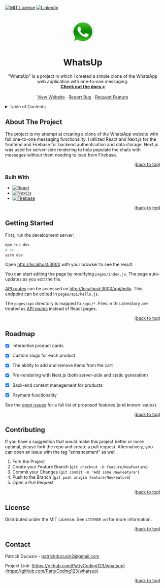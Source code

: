<div id="top"></div>

<!-- PROJECT SHIELDS -->
<!--
*** Reference link notation in markdown. Look at the bottom of the file
*** for all links to the shields.
*** https://www.markdownguide.org/basic-syntax/#reference-style-links
-->
[![MIT License][license-shield]][license-url]
[![LinkedIn][linkedin-shield]][linkedin-url]

<!-- PROJECT LOGO -->
<br />
<div align="center">
  <a href="https://github.com/PattyCoding123/whatsup">
    <img src="public/logo.png" alt="Logo" width="80" height="80">
  </a>
  
<h1 align="center">WhatsUp</h1>

  <p align="center">
    "WhatsUp" is a project in which I created a simple clone of the WhatsApp web application
    with one-to-one messaging.
    <br />
    <a href="https://github.com/PattyCoding123/whatsup"><strong>Check out the docs »</strong></a>
    <br />
    <br />
    <a href="https://patrickducusinportfolio.dev">View Website</a>
    ·
    <a href="https://github.com/PattyCoding123/whatsup/issues">Report Bug</a>
    ·
    <a href="https://github.com/PattyCoding123/whatsup/issues">Request Feature</a>
  </p>
</div>



<!-- TABLE OF CONTENTS -->
<details>
  <summary>Table of Contents</summary>
  <ol>
    <li>
      <a href="#about-the-project">About The Project</a>
      <ul>
        <li><a href="#built-with">Built With</a></li>
      </ul>
    </li>
    <li><a href="#roadmap">Roadmap</a></li>
    <li><a href="#getting-started">Getting Started</a></li>
    <li><a href="#contributing">Contributing</a></li>
    <li><a href="#license">License</a></li>
    <li><a href="#contact">Contact</a></li>
  </ol>
</details>



<!-- ABOUT THE PROJECT -->
## About The Project

The project is my attempt at creating a clone of the WhatsApp website with full one-to-one 
messaging functionality. I utilized React and Next.js for the frontend and Firebase
for backend authentication and data storage. Next.js was used for server-side rendering
to help populate the chats with messages without them needing to load from Firebase.

<p align="right">(<a href="#top">back to top</a>)</p>

### Built With

* [![React][React.js]][React-url]
* [![Next.js][Next.js]][Next-url]
* [![Firebase][Firebase-shield]][Firebase-url]
<p align="right">(<a href="#top">back to top</a>)</p>

<!-- GETTING STARTED -->
## Getting Started

First, run the development server:

```bash
npm run dev
# or
yarn dev
```

Open [http://localhost:3000](http://localhost:3000) with your browser to see the result.

You can start editing the page by modifying `pages/index.js`. The page auto-updates as you edit the file.

[API routes](https://nextjs.org/docs/api-routes/introduction) can be accessed on [http://localhost:3000/api/hello](http://localhost:3000/api/hello). This endpoint can be edited in `pages/api/hello.js`.

The `pages/api` directory is mapped to `/api/*`. Files in this directory are treated as [API routes](https://nextjs.org/docs/api-routes/introduction) instead of React pages.

<p align="right">(<a href="#top">back to top</a>)</p>

<!-- ROADMAP -->
## Roadmap

- [x] Interactive product cards
- [x] Custom slugs for each product
- [x] The ability to add and remove items from the cart
- [x] Pre-rendering with Next.js (both server-side and static generation)
- [x] Back-end content management for products
- [x] Payment functionality


See the [open issues](https://github.com/PattyCoding123/whatsup/issues) for a full list of proposed features (and known issues).

<p align="right">(<a href="#top">back to top</a>)</p>


<!-- CONTRIBUTING -->
## Contributing

If you have a suggestion that would make this project better or more optimal, please fork the repo and create a pull request. Alternatively, you can open an issue with the tag "enhancement" as well.

1. Fork the Project
2. Create your Feature Branch (`git checkout -b feature/NewFeature`)
3. Commit your Changes (`git commit -m 'Add some NewFeature'`)
4. Push to the Branch (`git push origin feature/NewFeature`)
5. Open a Pull Request

<p align="right">(<a href="#top">back to top</a>)</p>



<!-- LICENSE -->
## License

Distributed under the MIT License. See `LICENSE.md` for more information.

<p align="right">(<a href="#top">back to top</a>)</p>



<!-- CONTACT -->
## Contact

Patrick Ducusin - patrickducusin2@gmail.com

Project Link: [https://github.com/PattyCoding123/whatsup](https://github.com/PattyCoding123/whatsup)

<p align="right">(<a href="#top">back to top</a>)</p>


<!-- MARKDOWN LINKS & IMAGES -->
<!-- https://www.markdownguide.org/basic-syntax/#reference-style-links -->
[license-shield]: https://img.shields.io/github/license/PattyCoding123/whatsup?color=%23808080&style=for-the-badge
[license-url]: https://github.com/PattyCoding123/whatsup/blob/master/LICENSE.md
[linkedin-shield]: https://img.shields.io/badge/-LinkedIn-black.svg?style=for-the-badge&logo=linkedin&colorB=555
[linkedin-url]: https://www.linkedin.com/in/patrick-ducusin-879b25208/
[React.js]: https://img.shields.io/badge/React-20232A?style=for-the-badge&logo=react&logoColor=61DAFB
[React-url]: https://reactjs.org/
[Next.js]: https://img.shields.io/badge/next.js-000000?style=for-the-badge&logo=nextdotjs&logoColor=white
[Next-url]: https://nextjs.org/
[Firebase-shield]: https://img.shields.io/badge/firebase-ffca28?style=for-the-badge&logo=firebase&logoColor=black
[Firebase-url]: https://firebase.google.com/
